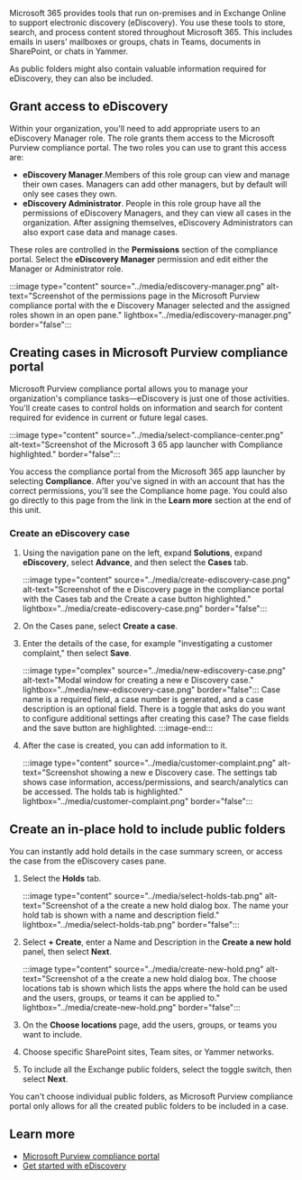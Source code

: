 Microsoft 365 provides tools that run on-premises and in Exchange Online to support electronic discovery (eDiscovery). You use these tools to store, search, and process content stored throughout Microsoft 365. This includes emails in users' mailboxes or groups, chats in Teams, documents in SharePoint, or chats in Yammer.

As public folders might also contain valuable information required for eDiscovery, they can also be included.

## Grant access to eDiscovery

Within your organization, you'll need to add appropriate users to an eDiscovery Manager role. The role grants them access to the Microsoft Purview compliance portal. The two roles you can use to grant this access are:

- **eDiscovery Manager**.Members of this role group can view and manage their own cases. Managers can add other managers, but by default will only see cases they own.
- **eDiscovery Administrator**. People in this role group have all the permissions of eDiscovery Managers, and they can view all cases in the organization. After assigning themselves, eDiscovery Administrators can also export case data and manage cases.

These roles are controlled in the **Permissions** section of the compliance portal. Select the **eDiscovery Manager** permission and edit either the Manager or Administrator role.

:::image type="content" source="../media/ediscovery-manager.png" alt-text="Screenshot of the permissions page in the Microsoft Purview compliance portal with the e Discovery Manager selected and the assigned roles shown in an open pane." lightbox="../media/ediscovery-manager.png" border="false":::

## Creating cases in Microsoft Purview compliance portal

Microsoft Purview compliance portal allows you to manage your organization's compliance tasks—eDiscovery is just one of those activities. You'll create cases to control holds on information and search for content required for evidence in current or future legal cases.

:::image type="content" source="../media/select-compliance-center.png" alt-text="Screenshot of the Microsoft 3 65 app launcher with Compliance highlighted." border="false":::

You access the compliance portal from the Microsoft 365 app launcher by selecting **Compliance**. After you've signed in with an account that has the correct permissions, you'll see the Compliance home page. You could also go directly to this page from the link in the **Learn more** section at the end of this unit.

### Create an eDiscovery case

1. Using the navigation pane on the left, expand **Solutions**, expand **eDiscovery**, select **Advance**, and then select the **Cases** tab.

   :::image type="content" source="../media/create-ediscovery-case.png" alt-text="Screenshot of the e Discovery page in the compliance portal with the Cases tab and the Create a case button highlighted." lightbox="../media/create-ediscovery-case.png" border="false":::

2. On the Cases pane, select **Create a case**.
3. Enter the details of the case, for example "investigating a customer complaint," then select **Save**.

   :::image type="complex" source="../media/new-ediscovery-case.png" alt-text="Modal window for creating a new e Discovery case." lightbox="../media/new-ediscovery-case.png" border="false":::
	Case name is a required field, a case number is generated, and a case description is an optional field. There is a toggle that asks do you want to configure additional settings after creating this case? The case fields and the save button are highlighted.
:::image-end:::

4. After the case is created, you can add information to it.

   :::image type="content" source="../media/customer-complaint.png" alt-text="Screenshot showing a new e Discovery case. The settings tab shows case information, access/permissions, and search/analytics can be accessed. The holds tab is highlighted." lightbox="../media/customer-complaint.png" border="false":::

## Create an in-place hold to include public folders

You can instantly add hold details in the case summary screen, or access the case from the eDiscovery cases pane.

1. Select the **Holds** tab.

   :::image type="content" source="../media/select-holds-tab.png" alt-text="Screenshot of a the create a new hold dialog box. The name your hold tab is shown with a name and description field." lightbox="../media/select-holds-tab.png" border="false":::

2. Select **+ Create**, enter a Name and Description in the **Create a new hold** panel, then select **Next**.

   :::image type="content" source="../media/create-new-hold.png" alt-text="Screenshot of a the create a new hold dialog box. The choose locations tab is shown which lists the apps where the hold can be used and the users, groups, or teams it can be applied to." lightbox="../media/create-new-hold.png" border="false":::

3. On the **Choose locations** page, add the users, groups, or teams you want to include.
4. Choose specific SharePoint sites, Team sites, or Yammer networks.
5. To include all the Exchange public folders, select the toggle switch, then select **Next**.

You can't choose individual public folders, as Microsoft Purview compliance portal only allows for all the created public folders to be included in a case.

## Learn more

- [Microsoft Purview compliance portal](https://compliance.microsoft.com/?azure-portal=true)
- [Get started with eDiscovery](/microsoft-365/compliance/get-started-with-advanced-ediscovery?azure-portal=true)
